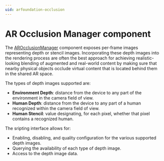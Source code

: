 ```yaml
---
uid: arfoundation-occlusion
---
```

# AR Occlusion Manager component

The [AROcclusionManager](xref:UnityEngine.XR.ARFoundation.AROcclusionManager) component exposes per-frame images representing depth or stencil images. Incorporating these depth images into the rendering process are often the best approach for achieving realistic-looking blending of augmented and real-world content by making sure that nearby physical objects occlude virtual content that is located behind them in the shared AR space.

The types of depth images supported are:
- **Environment Depth**: distance from the device to any part of the environment in the camera field of view.
- **Human Depth**: distance from the device to any part of a human recognized within the camera field of view.
- **Human Stencil**: value designating, for each pixel, whether that pixel contains a recognized human.

The sripting interface allows for:
- Enabling, disabling, and quality configuration for the various supported depth images.
- Querying the availability of each type of depth image.
- Access to the depth image data.
